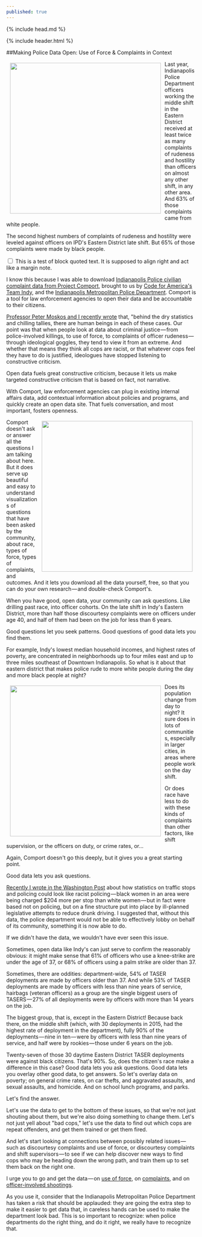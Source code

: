 ```yaml
---
published: true
---
```

<link rel="stylesheet" href="/css/tufte.css">
{% include head.md %}
  <body class="full-width">

{% include header.html %}



##Making Police Data Open: Use of Force &amp; Complaints in Context
<p><img style="float: left; margin: 10px; margin-top: 5px;" width="400px" src="https://cdn-images-1.medium.com/max/1200/1*a_B2NTWKJh7p4mIed4ZWpw.png" /></p>

<p>Last year, Indianapolis Police Department officers working the middle shift in the Eastern District received at least twice as many complaints of rudeness and hostility than officers on almost any other shift, in any other area. And 63% of those complaints came from white people.</p>

<p>The second highest numbers of complaints of rudeness and hostility were leveled against officers on IPD's Eastern District late shift. But 65% of those complaints were made by black people.

<label for="sn-demo" class="margin-toggle sidenote-number"></label>
<input type="checkbox" id="sn-demo" class="margin-toggle"/> <span class="sidenote">This is a test of block quoted text. It is supposed to align right and act like a margin note.</span></p>

<p>I know this because I was able to download <a href="https://www.projectcomport.org/" target="_blank">Indianapolis Police civilian complaint data from Project Comport</a>, brought to us by <a href="https://www.codeforamerica.org/governments/indianapolis/" target="_blank">Code for America's Team Indy</a>, and the <a href="http://www.indy.gov/eGov/City/DPS/IMPD/Pages/home.aspx" target="_blank">Indianapolis Metropolitan Police Department</a>. Comport is a tool for law enforcement agencies to open their data and be accountable to their citizens.</p>

<p><a href="https://www.washingtonpost.com/posteverything/wp/2016/01/15/just-counting-people-killed-by-police-wont-fix-problems-we-need-better-data/" target="_blank">Professor Peter Moskos and I recently wrote</a> that, "behind the dry statistics and chilling tallies, there are human beings in each of these cases. Our point was that when people look at data about criminal justice — from police-involved killings, to use of force, to complaints of officer rudeness — through ideological goggles, they tend to view it from an extreme. And whether that means they think all cops are racist, or that whatever cops feel they have to do is justified, ideologues have stopped listening to constructive criticism.</p>

<p>Open data fuels great constructive criticism, because it lets us make targeted constructive criticism that is based on fact, not narrative.</p>

<p>With Comport, law enforcement agencies can plug in existing internal affairs data, add contextual information about policies and programs, and quickly create an open data site. That fuels conversation, and most important, fosters openness.</p>

<p><img style="float: right; margin: 10px; margin-top: 5px;" width="400px" src="https://cdn-images-1.medium.com/max/2000/1*-RrqsEuZ3NBPYDjA3MnYzw.png" border="0" />Comport doesn't ask or answer all the questions I am talking about here. But it does serve up beautiful and easy to understand visualizations of questions that have been asked by the community, about race, types of force, types of complaints, and outcomes. And it lets you download all the data yourself, free, so that you can do your own research — and double-check Comport's.</p>

<p>When you have good, open data, your community can ask questions. Like drilling past race, into officer cohorts. On the late shift in Indy's Eastern District, more than half those discourtesy complaints were on officers under age 40, and half of them had been on the job for less than 6 years.</p>

<p>Good questions let you seek patterns. Good questions of good data lets you find them.</p>

<p>For example, Indy's lowest median household incomes, and highest rates of poverty, are concentrated in neighborhoods up to four miles east and up to three miles southeast of Downtown Indianapolis. So what is it about that eastern district that makes police rude to more white people during the day and more black people at night?</p>

<p><img style="float: left; margin: 10px; margin-top: 5px;" width="400px" src="https://cdn-images-1.medium.com/max/1200/1*F3mYS23SHPn-hsnDL9HEeg.png" border="0" />Does its population change from day to night? It sure does in lots of communities, especially in larger cities, in areas where people work on the day shift.</p>

<p>Or does race have less to do with these kinds of complaints than other factors, like shift supervision, or the officers on duty, or crime rates, or…</p>

<p>Again, Comport doesn't go this deeply, but it gives you a great starting point.</p>

<p>Good data lets you ask questions.</p>

<p><a href="https://www.washingtonpost.com/posteverything/wp/2016/03/03/how-tracking-police-data-by-race-can-make-unfair-laws-look-like-the-cops-fault/" target="_blank">Recently I wrote in the Washington Post</a> about how statistics on traffic stops and policing could look like racist policing — black women in an area were being charged $204 more per stop than white women — but in fact were based not on policing, but on a fine structure put into place by ill-planned legislative attempts to reduce drunk driving. I suggested that, without this data, the police department would not be able to effectively lobby on behalf of its community, something it is now able to do.</p>

<p>If we didn't have the data, we wouldn't have ever seen this issue.</p>

<p>Sometimes, open data like Indy's can just serve to confirm the reasonably obvious: it might make sense that 61% of officers who use a knee-strike are under the age of 37, or 68% of officers using a palm strike are older than 37.</p>

<p>Sometimes, there are oddities: department-wide, 54% of TASER deployments are made by officers older than 37. And while 53% of TASER deployments are made by officers with less than nine years of service, hairbags (veteran officers) as a group are the single biggest users of TASERS — 27% of all deployments were by officers with more than 14 years on the job.</p>

<p>The biggest group, that is, except in the Eastern District! Because back there, on the middle shift (which, with 30 deployments in 2015, had the highest rate of deployment in the department), fully 90% of the deployments — nine in ten — were by officers with less than nine years of service, and half were by rookies — those under 6 years on the job.</p>

<p>Twenty-seven of those 30 daytime Eastern District TASER deployments were against black citizens. That's 90%. So, does the citizen's race make a difference in this case? Good data lets you ask questions. Good data lets you overlay other good data, to get answers. So let's overlay data on poverty; on general crime rates, on car thefts, and aggravated assaults, and sexual assaults, and homicide. And on school lunch programs, and parks.</p>

<p>Let's find the answer.</p>

<p>Let's use the data to get to the bottom of these issues, so that we're not just shouting about them, but we're also doing something to change them. Let's not just yell about "bad cops," let's use the data to find out which cops are repeat offenders, and get them trained or get them fired.</p>

<p>And let's start looking at connections between possibly related issues — such as discourtesy complaints and use of force, or discourtesy complaints and shift supervisors — to see if we can help discover new ways to find cops who may be heading down the wrong path, and train them up to set them back on the right one.</p>

<p>I urge you to go and get the data — on <a href="https://www.projectcomport.org/department/IMPD/useofforce" target="_blank">use of force</a>, on <a href="https://www.projectcomport.org/department/IMPD/complaints" target="_blank">complaints</a>, and on <a href="https://www.projectcomport.org/department/IMPD/officerinvolvedshootings" target="_blank">officer-involved shootings</a>.</p>

<p>As you use it, consider that the Indianapolis Metropolitan Police Department has taken a risk that should be applauded: they are going the extra step to make it easier to get data that, in careless hands can be used to make the department look bad. This is so important to recognize: when police departments do the right thing, and do it right, we really have to recognize that.</p>
